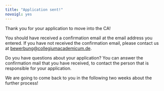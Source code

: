 ```yaml
---
title: "Application sent!"
novoigl: yes
---
```


Thank you for your application to move into the CA! 

You should have received a confirmation email at the email address you entered. If you have not received the confirmation email, please contact us at [bewerbung@collegiumacademicum.de](bewerbung@collegiumacademicum.de).

Do you have questions about your application? You can answer the confirmation mail that you have received, to contact the person that is responsible for your application.

We are going to come back to you in the following two weeks about the further process!

